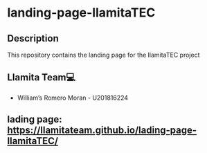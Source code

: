 # landing-page-llamitaTEC

## Description
This repository contains the landing page for the llamitaTEC project

## Llamita Team💻
* William’s Romero Moran - U201816224


## lading page: https://llamitateam.github.io/lading-page-llamitaTEC/
